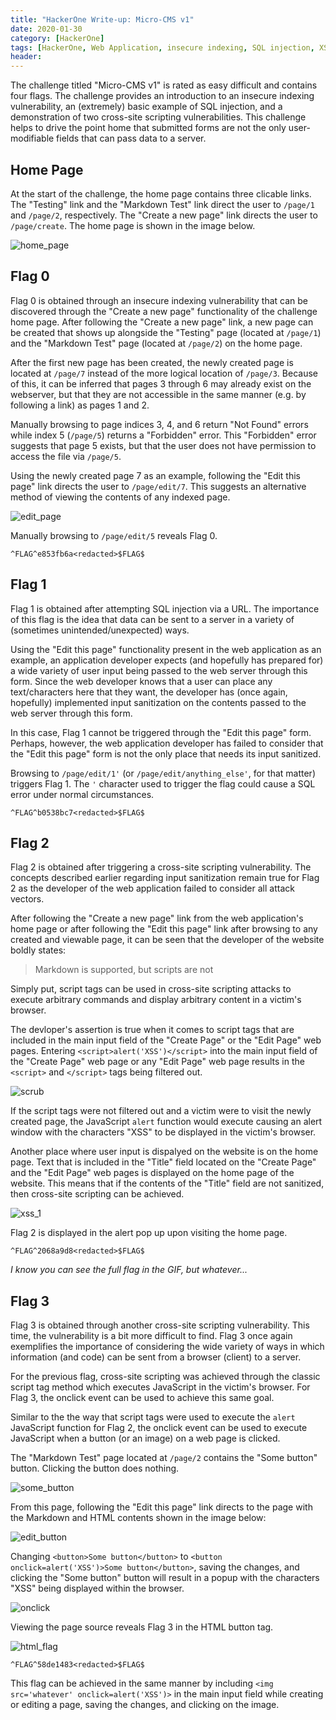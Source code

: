 ```yaml
---
title: "HackerOne Write-up: Micro-CMS v1"
date: 2020-01-30
category: [HackerOne]
tags: [HackerOne, Web Application, insecure indexing, SQL injection, XSS, onclick]
header:
---
```

The challenge titled "Micro-CMS v1" is rated as easy difficult and contains four flags. The challenge provides an introduction to an insecure indexing vulnerability, an (extremely) basic example of SQL injection, and a demonstration of two cross-site scripting vulnerabilities. This challenge helps to drive the point home that submitted forms are not the only user-modifiable fields that can pass data to a server.

## Home Page
At the start of the challenge, the home page contains three clicable links. The "Testing" link and the "Markdown Test" link direct the user to `/page/1` and `/page/2`, respectively. The "Create a new page" link directs the user to `/page/create`. The home page is shown in the image below.

![home_page](/assets/images/h1/microcmsv1/home_page.png)

## Flag 0
Flag 0 is obtained through an insecure indexing vulnerability that can be discovered through the "Create a new page" functionality of the challenge home page. After following the "Create a new page" link, a new page can be created that shows up alongside the "Testing" page (located at `/page/1`) and the "Markdown Test" page (located at `/page/2`) on the home page.

After the first new page has been created, the newly created page is located at `/page/7` instead of the more logical location of `/page/3`. Because of this, it can be inferred that pages 3 through 6 may already exist on the webserver, but that they are not accessible in the same manner (e.g. by following a link) as pages 1 and 2.

Manually browsing to page indices 3, 4, and 6 return "Not Found" errors while index 5 (`/page/5`) returns a "Forbidden" error. This "Forbidden" error suggests that page 5 exists, but that the user does not have permission to access the file via `/page/5`.

Using the newly created page 7 as an example, following the "Edit this page" link directs the user to `/page/edit/7`. This suggests an alternative method of viewing the contents of any indexed page.

![edit_page](/assets/images/h1/microcmsv1/edit_page.png)

Manually browsing to `/page/edit/5` reveals Flag 0.

```
^FLAG^e853fb6a<redacted>$FLAG$
```

## Flag 1
Flag 1 is obtained after attempting SQL injection via a URL. The importance of this flag is the idea that data can be sent to a server in a variety of (sometimes unintended/unexpected) ways. 

Using the "Edit this page" functionality present in the web application as an example, an application developer expects (and hopefully has prepared for) a wide variety of user input being passed to the web server through this form. Since the web developer knows that a user can place any text/characters here that they want, the developer has (once again, hopefully) implemented input sanitization on the contents passed to the web server through this form. 

In this case, Flag 1 cannot be triggered through the "Edit this page" form. Perhaps, however, the web application developer has failed to consider that the "Edit this page" form is not the only place that needs its input sanitized.

Browsing to `/page/edit/1'` (or `/page/edit/anything_else'`, for that matter) triggers Flag 1. The `'` character used to trigger the flag could cause a SQL error under normal circumstances.

```
^FLAG^b0538bc7<redacted>$FLAG$
```

## Flag 2
Flag 2 is obtained after triggering a cross-site scripting vulnerability. The concepts described earlier regarding input sanitization remain true for Flag 2 as the developer of the web application failed to consider all attack vectors.

After following the "Create a new page" link from the web application's home page or after following the "Edit this page" link after browsing to any created and viewable page, it can be seen that the developer of the website boldly states:

> Markdown is supported, but scripts are not

Simply put, script tags can be used in cross-site scripting attacks to execute arbitrary commands and display arbitrary content in a victim's browser.

The devloper's assertion is true when it comes to script tags that are included in the main input field of the "Create Page" or the "Edit Page" web pages. Entering `<script>alert('XSS')</script>` into the main input field of the "Create Page" web page or any "Edit Page" web page results in the `<script>` and `</script>` tags being filtered out.

![scrub](/assets/images/h1/microcmsv1/scrub.gif)

If the script tags were not filtered out and a victim were to visit the newly created page, the JavaScript `alert` function would execute causing an alert window with the characters "XSS" to be displayed in the victim's browser.

Another place where user input is dispalyed on the website is on the home page. Text that is included in the "Title" field located on the "Create Page" and the "Edit Page" web pages is displayed on the home page of the website. This means that if the contents of the "Title" field are not sanitized, then cross-site scripting can be achieved.

![xss_1](/assets/images/h1/microcmsv1/xss_1.gif)

Flag 2 is displayed in the alert pop up upon visiting the home page.

```
^FLAG^2068a9d8<redacted>$FLAG$
```

*I know you can see the full flag in the GIF, but whatever...*

## Flag 3
Flag 3 is obtained through another cross-site scripting vulnerability. This time, the vulnerability is a bit more difficult to find. Flag 3 once again exemplifies the importance of considering the wide variety of ways in which information (and code) can be sent from a browser (client) to a server. 

For the previous flag, cross-site scripting was achieved through the classic script tag method which executes JavaScript in the victim's browser. For Flag 3, the onclick event can be used to achieve this same goal.

Similar to the the way that script tags were used to execute the `alert` JavaScript function for Flag 2, the onclick event can be used to execute JavaScript when a button (or an image) on a web page is clicked.

The "Markdown Test" page located at `/page/2` contains the "Some button" button. Clicking the button does nothing.

![some_button](/assets/images/h1/microcmsv1/some_button.png)

From this page, following the "Edit this page" link directs to the page with the Markdown and HTML contents shown in the image below:

![edit_button](/assets/images/h1/microcmsv1/edit_button.png)

Changing `<button>Some button</button>` to `<button onclick=alert('XSS')>Some button</button>`, saving the changes, and clicking the "Some button" button will result in a popup with the characters "XSS" being displayed within the browser.

![onclick](/assets/images/h1/microcmsv1/onclick.gif)

Viewing the page source reveals Flag 3 in the HTML button tag.

![html_flag](/assets/images/h1/microcmsv1/html_flag.png)

```
^FLAG^58de1483<redacted>$FLAG$
```

This flag can be achieved in the same manner by including `<img src='whatever' onclick=alert('XSS')>` in the main input field while creating or editing a page, saving the changes, and clicking on the image.
